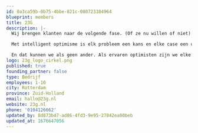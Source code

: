 ```yaml
---
id: 0a3ca59b-0b75-4bbe-821c-080723384964
blueprint: members
title: 23G
description: |-
  Wij brengen klanten naar de volgende fase. (Of ze nu willen of niet)

  Met intelligent optimisme is elk probleem een kans en elke case een uitdaging om te laten zien dat het kan. Dat is onze visie.

  En dat kunnen we als geen ander. Als ervaren optimisten zijn we elke dag aan het experimenteren, constant op zoek naar wat technisch mogelijk is. Dat komt doordat wij geloven dat het kan. Wat de vraag ook is. We kunnen het omdat we het willen kunnen. En zelfs als het niet kan, dan zorgen we dat het kan. Nee is simpelweg geen optie. Want ja, het #kangewoon.
logo: 23g_logo_cirkel.png
published: true
founding_partner: false
type: Bedrijf
employees: 1-10
city: Rotterdam
province: Zuid-Holland
email: hallo@23g.nl
website: 23g.nl
phone: '0104126662'
updated_by: 8d873b47-ad86-4fd3-9e95-27842ea80beb
updated_at: 1676647056
---
```

